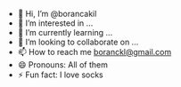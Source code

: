 - 👋 Hi, I’m @borancakil
- 👀 I’m interested in ...
- 🌱 I’m currently learning ...
- 💞️ I’m looking to collaborate on ...
- 📫 How to reach me boranckl@gmail.com
- 😄 Pronouns: All of them
- ⚡ Fun fact: I love socks

<!---
borancakil/borancakil is a ✨ special ✨ repository because its `README.md` (this file) appears on your GitHub profile.
You can click the Preview link to take a look at your changes.
--->
